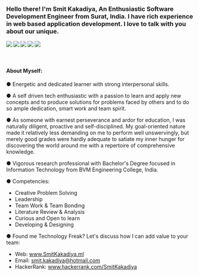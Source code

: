 ### Hello there! I'm Smit Kakadiya, An Enthusiastic Software Development Engineer from Surat, India. I have rich experience in web based application development. I love to talk with you about our unique.


<a href=http://www.facebook.com/Smit.Kakdiya> <img align="left" src="https://img.icons8.com/color/48/000000/facebook-new.png"></img></a>


<a href=http://www.linkedin.com/in/Smit-Kakadiya > <img align="left" src="https://img.icons8.com/color/48/000000/linkedin.png"></img></a>


<a href=http://www.twitter.com/Smit__Kakadiya > <img align="left" src="https://img.icons8.com/color/48/000000/twitter.png"></img></a>


<a href=http://www.instagram.com/smit__kakadiya > <img align="left" src="https://img.icons8.com/color/48/000000/instagram-new.png"></img></a>


<a href=http://www.medium.com/@Smit.Kakadiya > <img align="left" src="https://img.icons8.com/color/48/000000/medium-monogram.png"></img></a>

<br><br><br>

#### <h4>About Myself: 

● Energetic and dedicated learner with strong interpersonal skills.

● A self driven tech enthusiastic with a passion to learn and apply new concepts and to produce solutions for problems faced by others and to do so ample dedication, smart work and team spirit.

● As someone with earnest perseverance and ardor for education, I was naturally diligent, proactive and self-disciplined. My goal-oriented nature made it relatively less demanding on me to perform well unswervingly, but merely good grades were hardly adequate to satiate my inner hunger for discovering the world around me with a repertoire of comprehensive knowledge.

● Vigorous research professional with Bachelor's Degree focused in Information Technology from BVM Engineering College, India.

● Competencies:
- Creative Problem Solving
- Leadership
- Team Work & Team Bonding
- Literature Review & Analysis
- Curious and Open to learn
- Developing & Designing

● Found me Technology Freak? Let's discuss how I can add value to your team:
- Web: www.SmitKakadiya.ml
- Email: smit.kakadiya@hotmail.com
- HackerRank: www.hackerrank.com/SmitKakadiya</h4>
